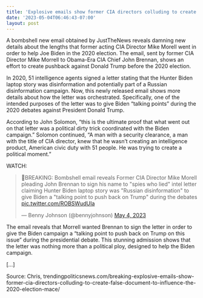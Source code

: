 ```yaml
---
title: 'Explosive emails show former CIA directors colluding to create false document to influence the 2020 election'
date: '2023-05-04T06:46:43-07:00'
layout: post
---
```


A bombshell new email obtained by JustTheNews reveals damning new details about the lengths that former acting CIA Director Mike Morell went in order to help Joe Biden in the 2020 election. The email, sent by former CIA Director Mike Morrell to Obama-Era CIA Chief John Brennan, shows an effort to create pushback against Donald Trump before the 2020 election.

In 2020, 51 intelligence agents signed a letter stating that the Hunter Biden laptop story was disinformation and potentially part of a Russian disinformation campaign. Now, this newly released email shows more details about how the letter was orchestrated. Specifically, one of the intended purposes of the letter was to give Biden “talking points” during the 2020 debates against President Donald Trump.

According to John Solomon, “this is the ultimate proof that what went out on that letter was a political dirty trick coordinated with the Biden campaign.” Solomon continued, “A man with a security clearance, a man with the title of CIA director, knew that he wasn’t creating an intelligence product, American civic duty with 51 people. He was trying to create a political moment.”

WATCH:

<blockquote class="twitter-tweet"><p lang="en" dir="ltr">🚨BREAKING: Bombshell email reveals Former CIA Director Mike Morell pleading John Brennan to sign his name to &quot;spies who lied&quot; intel letter claiming Hunter Biden laptop story was &quot;Russian disinformation&quot; to give Biden a &quot;talking point to push back on Trump&quot; during the debates <a href="https://t.co/ROBSWudUIa">pic.twitter.com/ROBSWudUIa</a></p>&mdash; Benny Johnson (@bennyjohnson) <a href="https://twitter.com/bennyjohnson/status/1654263734515257344?ref_src=twsrc%5Etfw">May 4, 2023</a></blockquote> <script async src="https://platform.twitter.com/widgets.js" charset="utf-8"></script>

The email reveals that Morrell wanted Brennan to sign the letter in order to give the Biden campaign a “talking point to push back on Trump on this issue” during the presidential debate. This stunning admission shows that the letter was nothing more than a political ploy, designed to help the Biden campaign.

\[…\]

Source: Chris, trendingpoliticsnews.com/breaking-explosive-emails-show-former-cia-directors-colluding-to-create-false-document-to-influence-the-2020-election-mace/

